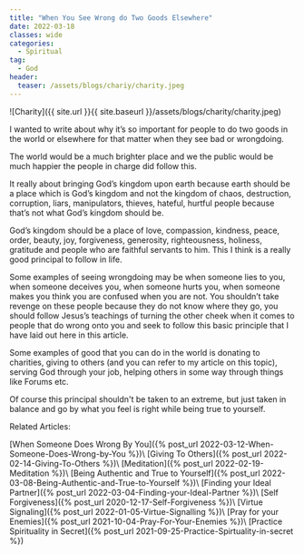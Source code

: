 ```yaml
---
title: "When You See Wrong do Two Goods Elsewhere"
date: 2022-03-18
classes: wide
categories:
  - Spiritual 
tag:
  - God
header: 
  teaser: /assets/blogs/chariy/charity.jpeg
---
```


![Charity]({{ site.url }}{{ site.baseurl }}/assets/blogs/charity/charity.jpeg)

I wanted to write about why it’s so important for people to do two goods in the world or elsewhere for that matter when they see bad or wrongdoing.

The world would be a much brighter place and we the public would be much happier the people in charge did follow this.

It really about bringing God’s kingdom upon earth because earth should be a place which is God’s kingdom and not the kingdom of chaos, destruction, corruption, liars, manipulators, thieves, hateful, hurtful people because that’s not what God’s kingdom should be.

God’s kingdom should be a place of love, compassion, kindness, peace, order, beauty, joy, forgiveness, generosity, righteousness, holiness, gratitude and people who are faithful servants to him. This I think is a really good principal to follow in life.

Some examples of seeing wrongdoing may be when someone lies to you, when someone deceives you, when someone hurts you, when someone makes you think you are confused when you are not. You shouldn’t take revenge on these people because they do not know where they go, you should follow Jesus’s teachings of turning the other cheek when it comes to people that do wrong onto you and seek to follow this basic principle that I have laid out here in this article. 

Some examples of good that you can do in the world is donating to charities, giving to others (and you can refer to my article on this topic), serving God through your job, helping others in some way through things like Forums etc.

Of course this principal shouldn't be taken to an extreme, but just taken in balance and go by what you feel is right while being true to yourself.

Related Articles:

[When Someone Does Wrong By You]({% post_url 2022-03-12-When-Someone-Does-Wrong-by-You %})\\
[Giving To Others]({% post_url 2022-02-14-Giving-To-Others %})\\
[Meditation]({% post_url 2022-02-19-Meditation %})\\
[Being Authentic and True to Yourself]({% post_url 2022-03-08-Being-Authentic-and-True-to-Yourself %})\\
[Finding your Ideal Partner]({% post_url 2022-03-04-Finding-your-Ideal-Partner %})\\
[Self Forgiveness]({% post_url 2020-12-17-Self-Forgiveness %})\\
[Virtue Signaling]({% post_url 2022-01-05-Virtue-Signalling %})\\
[Pray for your Enemies]({% post_url 2021-10-04-Pray-For-Your-Enemies %})\\
[Practice Spirituality in Secret]({% post_url 2021-09-25-Practice-Spirtuality-in-secret %})




